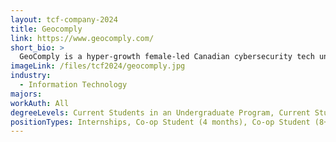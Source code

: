 ```yaml
---
layout: tcf-company-2024
title: Geocomply
link: https://www.geocomply.com/
short_bio: >
  GeoComply is a hyper-growth female-led Canadian cybersecurity tech unicorn that uses powerful and innovative location detection technology to help prevent digital fraud.
imageLink: /files/tcf2024/geocomply.jpg
industry:
  - Information Technology
majors:
workAuth: All
degreeLevels: Current Students in an Undergraduate Program, Current Students in a Masters Program, Current Students in a Phd Program, Graduated with an Undergraduate Degree, Graduated with a Graduate Degree (Masters or Phd)
positionTypes: Internships, Co-op Student (4 months), Co-op Student (8+ months), Recent Graduate
---
```

